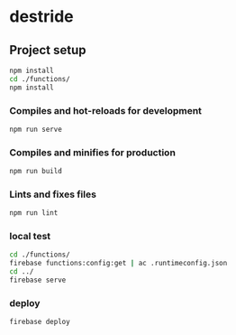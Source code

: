 # destride

## Project setup

```bash
npm install
cd ./functions/
npm install
```

### Compiles and hot-reloads for development

```bash
npm run serve
```

### Compiles and minifies for production

```bash
npm run build
```

### Lints and fixes files

```bash
npm run lint
```

### local test

```bash
cd ./functions/
firebase functions:config:get | ac .runtimeconfig.json
cd ../
firebase serve
```

### deploy

```bash
firebase deploy
```
